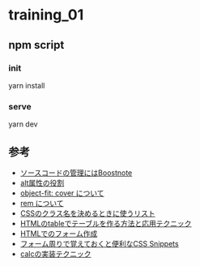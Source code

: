 # training_01

## npm script

### init
yarn install

### serve
yarn dev

## 参考
- [ソースコードの管理にはBoostnote](https://dara-blog.com/enginner-productivity-tool)
- [alt属性の役割](https://seolaboratory.jp/32415/)
- [object-fit: cover について](https://www.webcreatorbox.com/tech/object-fit)
- [rem について](https://marycore.jp/prog/css/rem-root-em/)
- [CSSのクラス名を決めるときに使うリスト](https://qiita.com/manabuyasuda/items/dbb76ed36970bec95470)
- [HTMLのtableでテーブルを作る方法と応用テクニック](https://webliker.info/02035/)
- [HTMLでのフォーム作成](https://webliker.info/79009/#toc_5)
- [フォーム周りで覚えておくと便利なCSS Snippets](https://www.nxworld.net/15-useful-css-snippets-in-form-style.html)
- [calcの実装テクニック](https://coliss.com/articles/build-websites/operation/css/how-calc-works-by-ire.html)